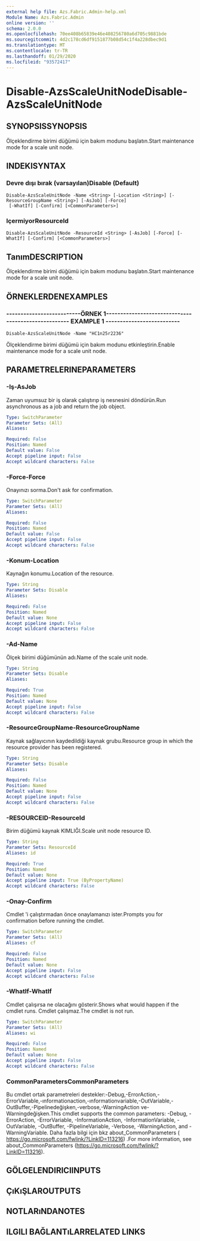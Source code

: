 ```yaml
---
external help file: Azs.Fabric.Admin-help.xml
Module Name: Azs.Fabric.Admin
online version: ''
schema: 2.0.0
ms.openlocfilehash: 70ee408b65839e46e408256780a6d705c9881bde
ms.sourcegitcommit: 4d2c178cd6df9151877b08d54c1f4a228dbec9d1
ms.translationtype: MT
ms.contentlocale: tr-TR
ms.lasthandoff: 01/29/2020
ms.locfileid: "93572417"
---
```

# <span data-ttu-id="dde1f-101">Disable-AzsScaleUnitNode</span><span class="sxs-lookup"><span data-stu-id="dde1f-101">Disable-AzsScaleUnitNode</span></span>

## <span data-ttu-id="dde1f-102">SYNOPSIS</span><span class="sxs-lookup"><span data-stu-id="dde1f-102">SYNOPSIS</span></span>
<span data-ttu-id="dde1f-103">Ölçeklendirme birimi düğümü için bakım modunu başlatın.</span><span class="sxs-lookup"><span data-stu-id="dde1f-103">Start maintenance mode for a scale unit node.</span></span>

## <span data-ttu-id="dde1f-104">INDEKI</span><span class="sxs-lookup"><span data-stu-id="dde1f-104">SYNTAX</span></span>

### <span data-ttu-id="dde1f-105">Devre dışı bırak (varsayılan)</span><span class="sxs-lookup"><span data-stu-id="dde1f-105">Disable (Default)</span></span>
```
Disable-AzsScaleUnitNode -Name <String> [-Location <String>] [-ResourceGroupName <String>] [-AsJob] [-Force]
 [-WhatIf] [-Confirm] [<CommonParameters>]
```

### <span data-ttu-id="dde1f-106">Içermiyor</span><span class="sxs-lookup"><span data-stu-id="dde1f-106">ResourceId</span></span>
```
Disable-AzsScaleUnitNode -ResourceId <String> [-AsJob] [-Force] [-WhatIf] [-Confirm] [<CommonParameters>]
```

## <span data-ttu-id="dde1f-107">Tanım</span><span class="sxs-lookup"><span data-stu-id="dde1f-107">DESCRIPTION</span></span>
<span data-ttu-id="dde1f-108">Ölçeklendirme birimi düğümü için bakım modunu başlatın.</span><span class="sxs-lookup"><span data-stu-id="dde1f-108">Start maintenance mode for a scale unit node.</span></span>

## <span data-ttu-id="dde1f-109">ÖRNEKLERDEN</span><span class="sxs-lookup"><span data-stu-id="dde1f-109">EXAMPLES</span></span>

### <span data-ttu-id="dde1f-110">--------------------------ÖRNEK 1--------------------------</span><span class="sxs-lookup"><span data-stu-id="dde1f-110">-------------------------- EXAMPLE 1 --------------------------</span></span>
```
Disable-AzsScaleUnitNode -Name "HC1n25r2236"
```

<span data-ttu-id="dde1f-111">Ölçeklendirme birimi düğümü için bakım modunu etkinleştirin.</span><span class="sxs-lookup"><span data-stu-id="dde1f-111">Enable maintenance mode for a scale unit node.</span></span>

## <span data-ttu-id="dde1f-112">PARAMETRELERINE</span><span class="sxs-lookup"><span data-stu-id="dde1f-112">PARAMETERS</span></span>

### <span data-ttu-id="dde1f-113">-Iş</span><span class="sxs-lookup"><span data-stu-id="dde1f-113">-AsJob</span></span>
<span data-ttu-id="dde1f-114">Zaman uyumsuz bir iş olarak çalıştırıp iş nesnesini döndürün.</span><span class="sxs-lookup"><span data-stu-id="dde1f-114">Run asynchronous as a job and return the job object.</span></span>

```yaml
Type: SwitchParameter
Parameter Sets: (All)
Aliases: 

Required: False
Position: Named
Default value: False
Accept pipeline input: False
Accept wildcard characters: False
```

### <span data-ttu-id="dde1f-115">-Force</span><span class="sxs-lookup"><span data-stu-id="dde1f-115">-Force</span></span>
<span data-ttu-id="dde1f-116">Onayınızı sorma.</span><span class="sxs-lookup"><span data-stu-id="dde1f-116">Don't ask for confirmation.</span></span>

```yaml
Type: SwitchParameter
Parameter Sets: (All)
Aliases: 

Required: False
Position: Named
Default value: False
Accept pipeline input: False
Accept wildcard characters: False
```

### <span data-ttu-id="dde1f-117">-Konum</span><span class="sxs-lookup"><span data-stu-id="dde1f-117">-Location</span></span>
<span data-ttu-id="dde1f-118">Kaynağın konumu.</span><span class="sxs-lookup"><span data-stu-id="dde1f-118">Location of the resource.</span></span>

```yaml
Type: String
Parameter Sets: Disable
Aliases: 

Required: False
Position: Named
Default value: None
Accept pipeline input: False
Accept wildcard characters: False
```

### <span data-ttu-id="dde1f-119">-Ad</span><span class="sxs-lookup"><span data-stu-id="dde1f-119">-Name</span></span>
<span data-ttu-id="dde1f-120">Ölçek birimi düğümünün adı.</span><span class="sxs-lookup"><span data-stu-id="dde1f-120">Name of the scale unit node.</span></span>

```yaml
Type: String
Parameter Sets: Disable
Aliases: 

Required: True
Position: Named
Default value: None
Accept pipeline input: False
Accept wildcard characters: False
```

### <span data-ttu-id="dde1f-121">-ResourceGroupName</span><span class="sxs-lookup"><span data-stu-id="dde1f-121">-ResourceGroupName</span></span>
<span data-ttu-id="dde1f-122">Kaynak sağlayıcının kaydedildiği kaynak grubu.</span><span class="sxs-lookup"><span data-stu-id="dde1f-122">Resource group in which the resource provider has been registered.</span></span>

```yaml
Type: String
Parameter Sets: Disable
Aliases: 

Required: False
Position: Named
Default value: None
Accept pipeline input: False
Accept wildcard characters: False
```

### <span data-ttu-id="dde1f-123">-RESOURCEID</span><span class="sxs-lookup"><span data-stu-id="dde1f-123">-ResourceId</span></span>
<span data-ttu-id="dde1f-124">Birim düğümü kaynak KIMLIĞI.</span><span class="sxs-lookup"><span data-stu-id="dde1f-124">Scale unit node resource ID.</span></span>

```yaml
Type: String
Parameter Sets: ResourceId
Aliases: id

Required: True
Position: Named
Default value: None
Accept pipeline input: True (ByPropertyName)
Accept wildcard characters: False
```

### <span data-ttu-id="dde1f-125">-Onay</span><span class="sxs-lookup"><span data-stu-id="dde1f-125">-Confirm</span></span>
<span data-ttu-id="dde1f-126">Cmdlet 'i çalıştırmadan önce onaylamanızı ister.</span><span class="sxs-lookup"><span data-stu-id="dde1f-126">Prompts you for confirmation before running the cmdlet.</span></span>

```yaml
Type: SwitchParameter
Parameter Sets: (All)
Aliases: cf

Required: False
Position: Named
Default value: None
Accept pipeline input: False
Accept wildcard characters: False
```

### <span data-ttu-id="dde1f-127">-WhatIf</span><span class="sxs-lookup"><span data-stu-id="dde1f-127">-WhatIf</span></span>
<span data-ttu-id="dde1f-128">Cmdlet çalışırsa ne olacağını gösterir.</span><span class="sxs-lookup"><span data-stu-id="dde1f-128">Shows what would happen if the cmdlet runs.</span></span>
<span data-ttu-id="dde1f-129">Cmdlet çalışmaz.</span><span class="sxs-lookup"><span data-stu-id="dde1f-129">The cmdlet is not run.</span></span>

```yaml
Type: SwitchParameter
Parameter Sets: (All)
Aliases: wi

Required: False
Position: Named
Default value: None
Accept pipeline input: False
Accept wildcard characters: False
```

### <span data-ttu-id="dde1f-130">CommonParameters</span><span class="sxs-lookup"><span data-stu-id="dde1f-130">CommonParameters</span></span>
<span data-ttu-id="dde1f-131">Bu cmdlet ortak parametreleri destekler:-Debug,-ErrorAction,-ErrorVariable,-ınformationaction,-ınformationvariable,-OutVariable,-OutBuffer,-Pipelinedeğişken,-verbose,-WarningAction ve-Warningdeğişken.</span><span class="sxs-lookup"><span data-stu-id="dde1f-131">This cmdlet supports the common parameters: -Debug, -ErrorAction, -ErrorVariable, -InformationAction, -InformationVariable, -OutVariable, -OutBuffer, -PipelineVariable, -Verbose, -WarningAction, and -WarningVariable.</span></span> <span data-ttu-id="dde1f-132">Daha fazla bilgi için bkz about_CommonParameters ( https://go.microsoft.com/fwlink/?LinkID=113216) .</span><span class="sxs-lookup"><span data-stu-id="dde1f-132">For more information, see about_CommonParameters (https://go.microsoft.com/fwlink/?LinkID=113216).</span></span>

## <span data-ttu-id="dde1f-133">GÖLGELENDIRICI</span><span class="sxs-lookup"><span data-stu-id="dde1f-133">INPUTS</span></span>

## <span data-ttu-id="dde1f-134">ÇıKıŞLAR</span><span class="sxs-lookup"><span data-stu-id="dde1f-134">OUTPUTS</span></span>

## <span data-ttu-id="dde1f-135">NOTLARıNDA</span><span class="sxs-lookup"><span data-stu-id="dde1f-135">NOTES</span></span>

## <span data-ttu-id="dde1f-136">ILGILI BAĞLANTıLAR</span><span class="sxs-lookup"><span data-stu-id="dde1f-136">RELATED LINKS</span></span>

